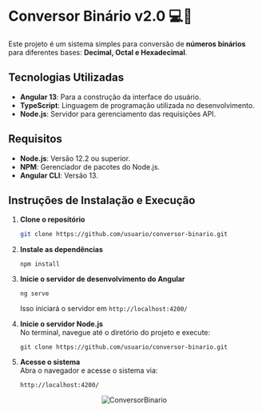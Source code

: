 # Conversor Binário v2.0 💻👾

Este projeto é um sistema simples para conversão de <b>números binários</b> para diferentes bases: <b>Decimal, Octal e Hexadecimal</b>.

## Tecnologias Utilizadas
- **Angular 13**: Para a construção da interface do usuário.
- **TypeScript**: Linguagem de programação utilizada no desenvolvimento.
- **Node.js**: Servidor para gerenciamento das requisições API.

## Requisitos
- **Node.js**: Versão 12.2 ou superior.
- **NPM**: Gerenciador de pacotes do Node.js.
- **Angular CLI**: Versão 13.

## Instruções de Instalação e Execução

1. **Clone o repositório**
   ```bash
   git clone https://github.com/usuario/conversor-binario.git
2. **Instale as dependências**
   ```No terminal, navegue até o diretório do projeto e execute:
   npm install
3. **Inicie o servidor de desenvolvimento do Angular**
   ```
   ng serve
   ```
   Isso iniciará o servidor em `http://localhost:4200/`

5. **Inicie o servidor Node.js**<br>
   No terminal, navegue até o diretório do projeto e execute:
   ```
   git clone https://github.com/usuario/conversor-binario.git
7. **Acesse o sistema**<br>
   Abra o navegador e acesse o sistema via:
   ```
   http://localhost:4200/
   ```

<p align="center"> <img src="https://github.com/user-attachments/assets/d37bc6c3-2aed-411c-96f3-d66e3bb8c18a" alt="ConversorBinario"></p> 
